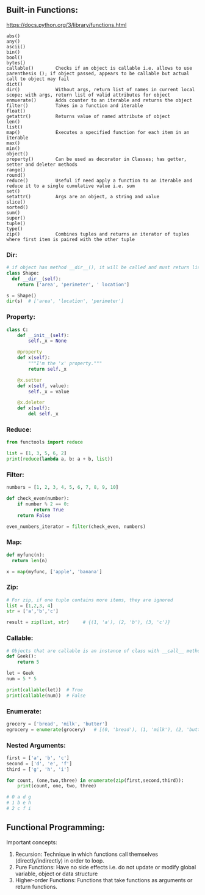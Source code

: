 ## Built-in Functions:
https://docs.python.org/3/library/functions.html

```
abs()
any()
ascii()
bin()
bool()
bytes()
callable()        Checks if an object is callable i.e. allows to use parenthesis (); if object passed, appears to be callable but actual call to object may fail
dict()
dir()             Without args, return list of names in current local scope; with args, return list of valid attributes for object
enmuerate()       Adds counter to an iterable and returns the object
filter()          Takes in a function and iterable
float()
getattr()         Returns value of named attribute of object
len()
list()
map()             Executes a specified function for each item in an iterable
max()
min()
object()
property()        Can be used as decorator in Classes; has getter, setter and deleter methods
range()
round()
reduce()          Useful if need apply a function to an iterable and reduce it to a single cumulative value i.e. sum
set()
setattr()         Args are an object, a string and value
slice()
sorted()
sum()
super()
tuple()
type()  
zip()             Combines tuples and returns an iterator of tuples where first item is paired with the other tuple
```

### Dir:
```py
# if object has method __dir__(), it will be called and must return list of attributes
class Shape:
  def __dir__(self):
    return ['area', 'perimeter', ' location']

s = Shape()
dir(s)  # ['area', 'location', 'perimeter']
```

### Property:
```py
class C:
    def __init__(self):
        self._x = None

    @property
    def x(self):
        """I'm the 'x' property."""
        return self._x

    @x.setter
    def x(self, value):
        self._x = value

    @x.deleter
    def x(self):
        del self._x
```

### Reduce:
```py
from functools import reduce

list = [1, 3, 5, 6, 2]
print(reduce(lambda a, b: a + b, list))
```

### Filter:
```py
numbers = [1, 2, 3, 4, 5, 6, 7, 8, 9, 10]

def check_even(number):
    if number % 2 == 0:
          return True  
    return False

even_numbers_iterator = filter(check_even, numbers)
```

### Map:
```py
def myfunc(n):
  return len(n)

x = map(myfunc, ['apple', 'banana']
```
### Zip:
```py
# For zip, if one tuple contains more items, they are ignored
list = [1,2,3, 4]
str = ['a','b','c']

result = zip(list, str)     # {(1, 'a'), (2, 'b'), (3, 'c')}
```

### Callable:
```py
# Objects that are callable is an instance of class with __call__ method
def Geek():
    return 5

let = Geek
num = 5 * 5

print(callable(let))  # True
print(callable(num))  # False
```

### Enumerate:
```python
grocery = ['bread', 'milk', 'butter']
egrocery = enumerate(grocery)   # [(0, 'bread'), (1, 'milk'), (2, 'butter')]
```
### Nested Arguments:
```python
first = ['a', 'b', 'c']
second = ['d', 'e', 'f']
third = ['g', 'h', 'i']

for count, (one,two,three) in enumerate(zip(first,second,third)):
    print(count, one, two, three)

# 0 a d g
# 1 b e h
# 2 c f i
```


## Functional Programming:
Important concepts:
1) Recursion: Technique in which functions call themselves (directly/indirectly) in order to loop.
2) Pure Functions: Have no side effects i.e. do not update or modify global variable, object or data structure
3) Higher-order Functions: Functions that take functions as arguments or return functions.


